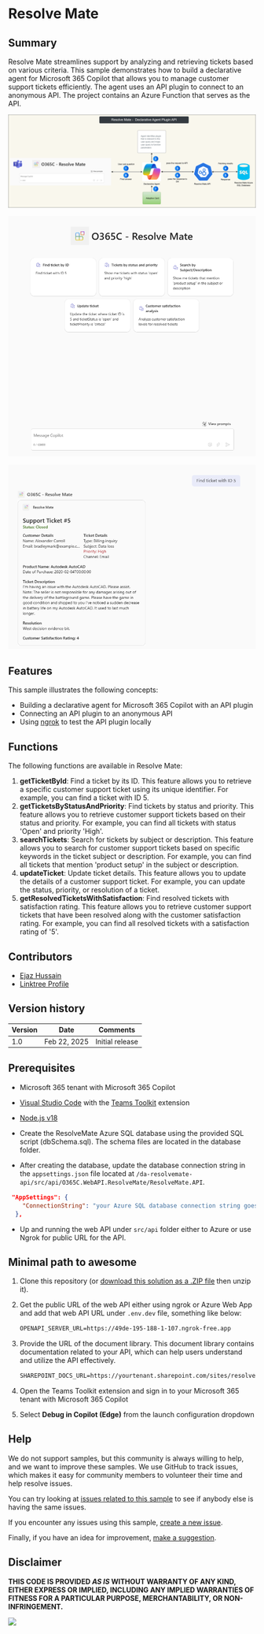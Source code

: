 # Resolve Mate

## Summary

Resolve Mate streamlines support by analyzing and retrieving tickets based on various criteria. This sample demonstrates how to build a declarative agent for Microsoft 365 Copilot that allows you to manage customer support tickets efficiently. The agent uses an API plugin to connect to an anonymous API. The project contains an Azure Function that serves as the API.

![Declarative agent showing ticket list](./assets/architecture.png)

![Declarative agent showing ticket list](./assets/screenshot-ticket-prompts.png)

![Declarative agent showing ticket details](./assets/screenshot-ticket-details.png)

## Features

This sample illustrates the following concepts:

* Building a declarative agent for Microsoft 365 Copilot with an API plugin
* Connecting an API plugin to an anonymous API
* Using [ngrok](https://ngrok.com/) to test the API plugin locally

## Functions

The following functions are available in Resolve Mate:

1. **getTicketById**: Find a ticket by its ID. This feature allows you to retrieve a specific customer support ticket using its unique identifier. For example, you can find a ticket with ID 5.
2. **getTicketsByStatusAndPriority**: Find tickets by status and priority. This feature allows you to retrieve customer support tickets based on their status and priority. For example, you can find all tickets with status 'Open' and priority 'High'.
3. **searchTickets**: Search for tickets by subject or description. This feature allows you to search for customer support tickets based on specific keywords in the ticket subject or description. For example, you can find all tickets that mention 'product setup' in the subject or description.
4. **updateTicket**: Update ticket details. This feature allows you to update the details of a customer support ticket. For example, you can update the status, priority, or resolution of a ticket.
5. **getResolvedTicketsWithSatisfaction**: Find resolved tickets with satisfaction rating. This feature allows you to retrieve customer support tickets that have been resolved along with the customer satisfaction rating. For example, you can find all resolved tickets with a satisfaction rating of '5'.

## Contributors

* [Ejaz Hussain](https://github.com/ejazhussain)
* [Linktree Profile](https://linktr.ee/ehussain)

## Version history

Version|Date|Comments
-------|----|--------
1.0|Feb 22, 2025|Initial release

## Prerequisites

* Microsoft 365 tenant with Microsoft 365 Copilot
* [Visual Studio Code](https://code.visualstudio.com/) with the [Teams Toolkit](https://marketplace.visualstudio.com/items?itemName=TeamsDevApp.ms-teams-vscode-extension) extension
* [Node.js v18](https://nodejs.org/en/download/package-manager)

* Create the ResolveMate Azure SQL database using the provided SQL script (dbSchema.sql). The schema files are located in the database folder.

* After creating the database, update the database connection string in the `appsettings.json` file located at `/da-resolvemate-api/src/api/O365C.WebAPI.ResolveMate/ResolveMate.API`.

```json
 "AppSettings": {
    "ConnectionString": "your Azure SQL database connection string goes here"
  },
```

* Up and running the web API under `src/api` folder either to Azure or use Ngrok for public URL for the API.


## Minimal path to awesome

1. Clone this repository (or [download this solution as a .ZIP file](https://pnp.github.io/download-partial/?url=https://github.com/pnp/copilot-pro-dev-samples/tree/main/samples/da-resolvemate-api) then unzip it).

2. Get the public URL of the web API either using ngrok or Azure Web App and add that web API URL under `.env.dev` file, something like below:
   ```cmd
   OPENAPI_SERVER_URL=https://49de-195-188-1-107.ngrok-free.app
   ```

3. Provide the URL of the document library. This document library contains documentation related to your API, which can help users understand and utilize the API effectively.
   
    ```cmd
    SHAREPOINT_DOCS_URL=https://yourtenant.sharepoint.com/sites/resolve-mate/Shared%20Documents
    ```

4. Open the Teams Toolkit extension and sign in to your Microsoft 365 tenant with Microsoft 365 Copilot

5. Select **Debug in Copilot (Edge)** from the launch configuration dropdown

## Help

We do not support samples, but this community is always willing to help, and we want to improve these samples. We use GitHub to track issues, which makes it easy for community members to volunteer their time and help resolve issues.

You can try looking at [issues related to this sample](https://github.com/pnp/copilot-pro-dev-samples/issues?q=label%3A%22sample%3A%20da-ristorante-api%22) to see if anybody else is having the same issues.

If you encounter any issues using this sample, [create a new issue](https://github.com/pnp/copilot-pro-dev-samples/issues/new).

Finally, if you have an idea for improvement, [make a suggestion](https://github.com/pnp/copilot-pro-dev-samples/issues/new).

## Disclaimer

**THIS CODE IS PROVIDED *AS IS* WITHOUT WARRANTY OF ANY KIND, EITHER EXPRESS OR IMPLIED, INCLUDING ANY IMPLIED WARRANTIES OF FITNESS FOR A PARTICULAR PURPOSE, MERCHANTABILITY, OR NON-INFRINGEMENT.**

![](https://m365-visitor-stats.azurewebsites.net/SamplesGallery/da-resolvemate-api)